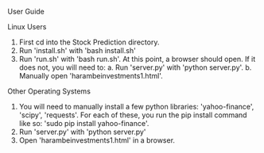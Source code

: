 User Guide

Linux Users

1.  First cd into the Stock Prediction directory.
2.  Run 'install.sh' with 'bash install.sh'
3.  Run 'run.sh' with 'bash run.sh'. At this point, a browser should open. If it does
    not, you will need to:
    a.  Run 'server.py' with 'python server.py'.
    b.  Manually open 'harambeinvestments1.html'.

 Other Operating Systems

 1. You will need to manually install a few python libraries: 'yahoo-finance',
    'scipy', 'requests'. For each of these, you run the pip install command like so:
    'sudo pip install yahoo-finance'.
 2. Run 'server.py' with 'python server.py'
 3. Open 'harambeinvestments1.html' in a browser.

